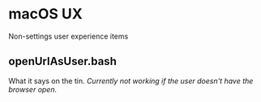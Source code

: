 # macOS UX
Non-settings user experience items

## openUrlAsUser.bash
What it says on the tin.
_Currently not working if the user doesn't have the browser open._
